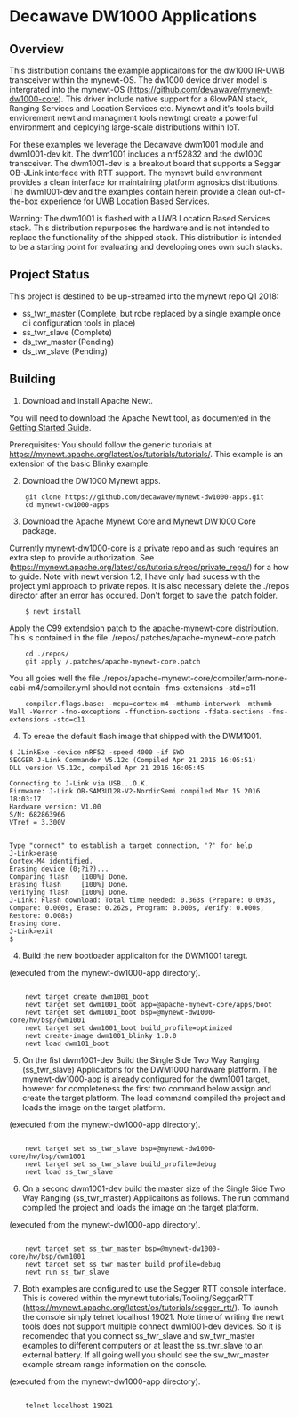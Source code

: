 <!--
#
# Licensed to the Apache Software Foundation (ASF) under one
# or more contributor license agreements.  See the NOTICE file
# distributed with this work for additional information
# regarding copyright ownership.  The ASF licenses this file
# to you under the Apache License, Version 2.0 (the
# "License"); you may not use this file except in compliance
# with the License.  You may obtain a copy of the License at
#
# http://www.apache.org/licenses/LICENSE-2.0
#
# Unless required by applicable law or agreed to in writing,
# software distributed under the License is distributed on an
# "AS IS" BASIS, WITHOUT WARRANTIES OR CONDITIONS OF ANY
#  KIND, either express or implied.  See the License for the
# specific language governing permissions and limitations
# under the License.
#
-->

# Decawave DW1000 Applications 

## Overview

This distribution contains the example applicaitons for the dw1000 IR-UWB transceiver within the mynewt-OS. The dw1000 device driver model is intergrated into the mynewt-OS (https://github.com/devawave/mynewt-dw1000-core). This driver include native support for a 6lowPAN stack, Ranging Services and Location Services etc. Mynewt and it's tools build enviorement newt and managment tools newtmgt create a powerful environment and deploying large-scale distributions within IoT.  

For these examples we leverage the Decawave dwm1001 module and dwm1001-dev kit. The dwm1001 includes a nrf52832 and the dw1000 transceiver. The dwm1001-dev is a breakout board that supports a Seggar OB-JLink interface with RTT support. The mynewt build environment provides a clean interface for maintaining platform agnosics distributions. The dwm1001-dev and the examples contain herein provide a clean out-of-the-box experience for UWB Location Based Services. 

Warning: The dwm1001 is flashed with a UWB Location Based Services stack. This distribution repurposes the hardware and is not intended to replace the functionality of the shipped stack. This distribution is intended to be a starting point for evaluating and developing ones own such stacks. 

## Project Status
This project is destined to be up-streamed into the mynewt repo Q1 2018:

* ss_twr_master (Complete, but robe replaced by a single example once cli configuration tools in place)
* ss_twr_slave  (Complete)
* ds_twr_master (Pending)
* ds_twr_slave (Pending)


## Building

1. Download and install Apache Newt.

You will need to download the Apache Newt tool, as documented in the [Getting Started Guide](http://mynewt.apache.org/os/get_started/introduction/). 

Prerequisites: You should follow the generic tutorials at https://mynewt.apache.org/latest/os/tutorials/tutorials/. This example is an extension of the basic Blinky example.

2. Download the DW1000 Mynewt apps.

```no-highlight
    git clone https://github.com/decawave/mynewt-dw1000-apps.git
    cd mynewt-dw1000-apps
```


3. Download the Apache Mynewt Core and Mynewt DW1000 Core package.

Currently mynewt-dw1000-core is a private repo and as such requires an extra step to provide authorization. See (https://mynewt.apache.org/latest/os/tutorials/repo/private_repo/) for a how to guide. Note with newt version 1.2, I have only had sucess with the project.yml approach to private repos. It is also necessary delete the ./repos director after an error has occured. Don't forget to save the .patch folder.

```no-highlight
    $ newt install
```
Apply the C99 extendsion patch to the apache-mynewt-core distribution. This is contained in the file ./repos/.patches/apache-mynewt-core.patch

```no-highlight
    cd ./repos/
    git apply /.patches/apache-mynewt-core.patch
```

You all goies well the file ./repos/apache-mynewt-core/compiler/arm-none-eabi-m4/compiler.yml should not contain -fms-extensions -std=c11

```no-highlight
    compiler.flags.base: -mcpu=cortex-m4 -mthumb-interwork -mthumb -Wall -Werror -fno-exceptions -ffunction-sections -fdata-sections -fms-extensions -std=c11
```

4. To ereae the default flash image that shipped with the DWM1001.

```no-highlight
$ JLinkExe -device nRF52 -speed 4000 -if SWD
SEGGER J-Link Commander V5.12c (Compiled Apr 21 2016 16:05:51)
DLL version V5.12c, compiled Apr 21 2016 16:05:45

Connecting to J-Link via USB...O.K.
Firmware: J-Link OB-SAM3U128-V2-NordicSemi compiled Mar 15 2016 18:03:17
Hardware version: V1.00
S/N: 682863966
VTref = 3.300V


Type "connect" to establish a target connection, '?' for help
J-Link>erase
Cortex-M4 identified.
Erasing device (0;?i?)...
Comparing flash   [100%] Done.
Erasing flash     [100%] Done.
Verifying flash   [100%] Done.
J-Link: Flash download: Total time needed: 0.363s (Prepare: 0.093s, Compare: 0.000s, Erase: 0.262s, Program: 0.000s, Verify: 0.000s, Restore: 0.008s)
Erasing done.
J-Link>exit
$ 
```

4. Build the new bootloader applicaiton for the DWM1001 taregt.

(executed from the mynewt-dw1000-app directory).

```no-highlight

    newt target create dwm1001_boot
    newt target set dwm1001_boot app=@apache-mynewt-core/apps/boot
    newt target set dwm1001_boot bsp=@mynewt-dw1000-core/hw/bsp/dwm1001
    newt target set dwm1001_boot build_profile=optimized
    newt create-image dwm1001_blinky 1.0.0
    newt load dwm101_boot

```

5. On the fist dwm1001-dev Build the Single Side Two Way Ranging (ss_twr_slave) Applicaitons for the DWM1000 hardware platform. The mynewt-dw1000-app is already configured for the dwm1001 target, however for completeness the first two command below assign and create the target platform. The load command compiled the project and loads the image on the target platform.

(executed from the mynewt-dw1000-app directory).

```no-highlight

    newt target set ss_twr_slave bsp=@mynewt-dw1000-core/hw/bsp/dwm1001
    newt target set ss_twr_slave build_profile=debug
    newt load ss_twr_slave

```

6. On a second dwm1001-dev build the master size of the Single Side Two Way Ranging (ss_twr_master) Applicaitons as follows. The run command compiled the project and loads the image on the target platform.

(executed from the mynewt-dw1000-app directory).

```no-highlight

    newt target set ss_twr_master bsp=@mynewt-dw1000-core/hw/bsp/dwm1001
    newt target set ss_twr_master build_profile=debug
    newt run ss_twr_slave

```

7. Both examples are configured to use the Segger RTT console interface. This is covered within the mynewt tutorials/Tooling/SeggarRTT (https://mynewt.apache.org/latest/os/tutorials/segger_rtt/). To launch the console simply  telnet localhost 19021. Note time of writing the newt tools does not support multiple connect dwm1001-dev devices. So it is recomended that you connect ss_twr_slave and sw_twr_master examples to different computers or at least the ss_twr_slave to an external battery. If all going well you should see the sw_twr_master example stream range information on the console. 

(executed from the mynewt-dw1000-app directory).

```no-highlight

    telnet localhost 19021

```
